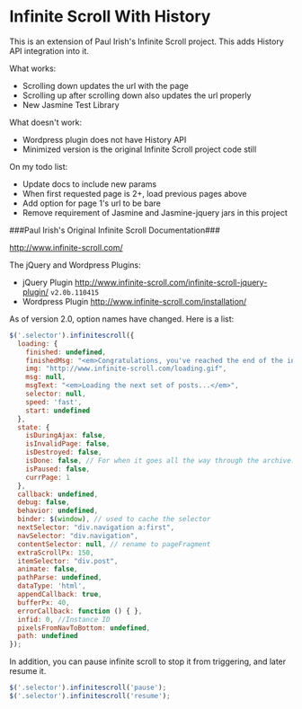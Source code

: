 # Infinite Scroll With History

This is an extension of Paul Irish's Infinite Scroll project. This adds History API integration into it.

What works:
* Scrolling down updates the url with the page
* Scrolling up after scrolling down also updates the url properly
* New Jasmine Test Library

What doesn't work:
* Wordpress plugin does not have History API
* Minimized version is the original Infinite Scroll project code still

On my todo list:
* Update docs to include new params
* When first requested page is 2+, load previous pages above
* Add option for page 1's url to be bare
* Remove requirement of Jasmine and Jasmine-jquery jars in this project

###Paul Irish's Original Infinite Scroll Documentation###

<http://www.infinite-scroll.com/>

The jQuery and Wordpress Plugins:

* jQuery Plugin <http://www.infinite-scroll.com/infinite-scroll-jquery-plugin/> `v2.0b.110415`
* Wordpress Plugin <http://www.infinite-scroll.com/installation/>

As of version 2.0, option names have changed. Here is a list:

```javascript
$('.selector').infinitescroll({
  loading: {
    finished: undefined,
    finishedMsg: "<em>Congratulations, you've reached the end of the internet.</em>",
    img: "http://www.infinite-scroll.com/loading.gif",
    msg: null,
    msgText: "<em>Loading the next set of posts...</em>",
    selector: null,
    speed: 'fast',
    start: undefined
  },
  state: {
    isDuringAjax: false,
    isInvalidPage: false,
    isDestroyed: false,
    isDone: false, // For when it goes all the way through the archive.
    isPaused: false,
    currPage: 1
  },
  callback: undefined,
  debug: false,
  behavior: undefined,
  binder: $(window), // used to cache the selector
  nextSelector: "div.navigation a:first",
  navSelector: "div.navigation",
  contentSelector: null, // rename to pageFragment
  extraScrollPx: 150,
  itemSelector: "div.post",
  animate: false,
  pathParse: undefined,
  dataType: 'html',
  appendCallback: true,
  bufferPx: 40,
  errorCallback: function () { },
  infid: 0, //Instance ID
  pixelsFromNavToBottom: undefined,
  path: undefined
});
```

In addition, you can pause infinite scroll to stop it from triggering, and later resume it.

```javascript
$('.selector').infinitescroll('pause');
$('.selector').infinitescroll('resume');
```
